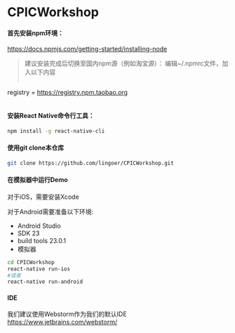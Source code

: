 # CPICWorkshop
#### 首先安装npm环境：
https://docs.npmjs.com/getting-started/installing-node

> 建议安装完成后切换至国内npm源（例如淘宝源）：
> 编辑~/.npmrc文件，加入以下内容
> ```bash
registry = https://registry.npm.taobao.org
> ```

#### 安装React Native命令行工具：
```bash
npm install -g react-native-cli
```

#### 使用git clone本仓库
```bash
git clone https://github.com/lingoer/CPICWorkshop.git
```

#### 在模拟器中运行Demo
对于iOS，需要安装Xcode

对于Android需要准备以下环境: 

* Android Studio
* SDK 23
* build tools 23.0.1
* 模拟器

```bash
cd CPICWorkshop
react-native run-ios
#或者
react-native run-android
```

#### IDE
我们建议使用Webstorm作为我们的默认IDE
https://www.jetbrains.com/webstorm/



